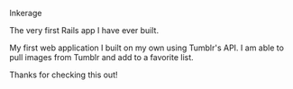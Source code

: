 Inkerage

The very first Rails app I have ever built.

My first web application I built on my own using Tumblr's API.
I am able to pull images from Tumblr and add to a favorite list.

Thanks for checking this out!
